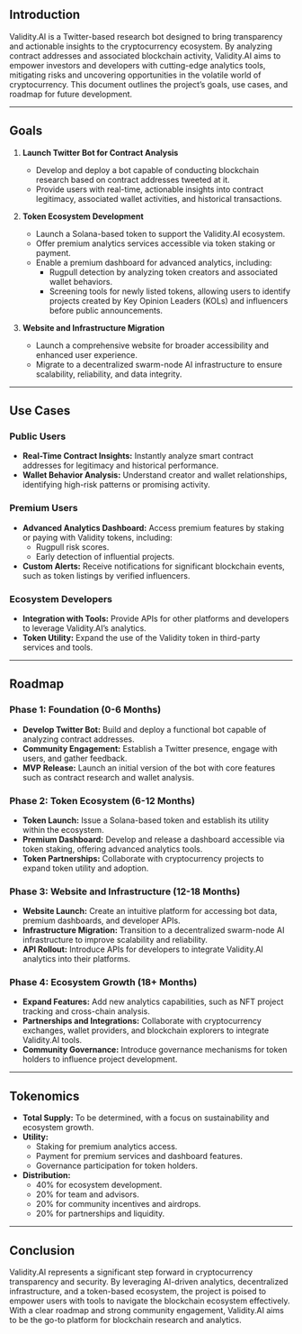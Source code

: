 ## Introduction
Validity.AI is a Twitter-based research bot designed to bring transparency and actionable insights to the cryptocurrency ecosystem. By analyzing contract addresses and associated blockchain activity, Validity.AI aims to empower investors and developers with cutting-edge analytics tools, mitigating risks and uncovering opportunities in the volatile world of cryptocurrency. This document outlines the project’s goals, use cases, and roadmap for future development.

---

## Goals

1. **Launch Twitter Bot for Contract Analysis**
   - Develop and deploy a bot capable of conducting blockchain research based on contract addresses tweeted at it.
   - Provide users with real-time, actionable insights into contract legitimacy, associated wallet activities, and historical transactions.

2. **Token Ecosystem Development**
   - Launch a Solana-based token to support the Validity.AI ecosystem.
   - Offer premium analytics services accessible via token staking or payment.
   - Enable a premium dashboard for advanced analytics, including:
     - Rugpull detection by analyzing token creators and associated wallet behaviors.
     - Screening tools for newly listed tokens, allowing users to identify projects created by Key Opinion Leaders (KOLs) and influencers before public announcements.

3. **Website and Infrastructure Migration**
   - Launch a comprehensive website for broader accessibility and enhanced user experience.
   - Migrate to a decentralized swarm-node AI infrastructure to ensure scalability, reliability, and data integrity.

---

## Use Cases

### Public Users
- **Real-Time Contract Insights:** Instantly analyze smart contract addresses for legitimacy and historical performance.
- **Wallet Behavior Analysis:** Understand creator and wallet relationships, identifying high-risk patterns or promising activity.

### Premium Users
- **Advanced Analytics Dashboard:** Access premium features by staking or paying with Validity tokens, including:
  - Rugpull risk scores.
  - Early detection of influential projects.
- **Custom Alerts:** Receive notifications for significant blockchain events, such as token listings by verified influencers.

### Ecosystem Developers
- **Integration with Tools:** Provide APIs for other platforms and developers to leverage Validity.AI’s analytics.
- **Token Utility:** Expand the use of the Validity token in third-party services and tools.

---

## Roadmap

### Phase 1: Foundation (0-6 Months)
- **Develop Twitter Bot:** Build and deploy a functional bot capable of analyzing contract addresses.
- **Community Engagement:** Establish a Twitter presence, engage with users, and gather feedback.
- **MVP Release:** Launch an initial version of the bot with core features such as contract research and wallet analysis.

### Phase 2: Token Ecosystem (6-12 Months)
- **Token Launch:** Issue a Solana-based token and establish its utility within the ecosystem.
- **Premium Dashboard:** Develop and release a dashboard accessible via token staking, offering advanced analytics tools.
- **Token Partnerships:** Collaborate with cryptocurrency projects to expand token utility and adoption.

### Phase 3: Website and Infrastructure (12-18 Months)
- **Website Launch:** Create an intuitive platform for accessing bot data, premium dashboards, and developer APIs.
- **Infrastructure Migration:** Transition to a decentralized swarm-node AI infrastructure to improve scalability and reliability.
- **API Rollout:** Introduce APIs for developers to integrate Validity.AI analytics into their platforms.

### Phase 4: Ecosystem Growth (18+ Months)
- **Expand Features:** Add new analytics capabilities, such as NFT project tracking and cross-chain analysis.
- **Partnerships and Integrations:** Collaborate with cryptocurrency exchanges, wallet providers, and blockchain explorers to integrate Validity.AI tools.
- **Community Governance:** Introduce governance mechanisms for token holders to influence project development.

---

## Tokenomics

- **Total Supply:** To be determined, with a focus on sustainability and ecosystem growth.
- **Utility:**
  - Staking for premium analytics access.
  - Payment for premium services and dashboard features.
  - Governance participation for token holders.
- **Distribution:**
  - 40% for ecosystem development.
  - 20% for team and advisors.
  - 20% for community incentives and airdrops.
  - 20% for partnerships and liquidity.

---

## Conclusion
Validity.AI represents a significant step forward in cryptocurrency transparency and security. By leveraging AI-driven analytics, decentralized infrastructure, and a token-based ecosystem, the project is poised to empower users with tools to navigate the blockchain ecosystem effectively. With a clear roadmap and strong community engagement, Validity.AI aims to be the go-to platform for blockchain research and analytics.

